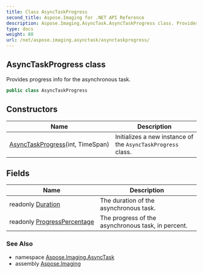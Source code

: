 ```yaml
---
title: Class AsyncTaskProgress
second_title: Aspose.Imaging for .NET API Reference
description: Aspose.Imaging.AsyncTask.AsyncTaskProgress class. Provides progress info for the asynchronous task
type: docs
weight: 80
url: /net/aspose.imaging.asynctask/asynctaskprogress/
---
```

## AsyncTaskProgress class

Provides progress info for the asynchronous task.

```csharp
public class AsyncTaskProgress
```

## Constructors

| Name | Description |
| --- | --- |
| [AsyncTaskProgress](asynctaskprogress/)(int, TimeSpan) | Initializes a new instance of the `AsyncTaskProgress` class. |

## Fields

| Name | Description |
| --- | --- |
| readonly [Duration](../../aspose.imaging.asynctask/asynctaskprogress/duration/) | The duration of the asynchronous task. |
| readonly [ProgressPercentage](../../aspose.imaging.asynctask/asynctaskprogress/progresspercentage/) | The progress of the asynchronous task, in percent. |

### See Also

* namespace [Aspose.Imaging.AsyncTask](../../aspose.imaging.asynctask/)
* assembly [Aspose.Imaging](../../)


